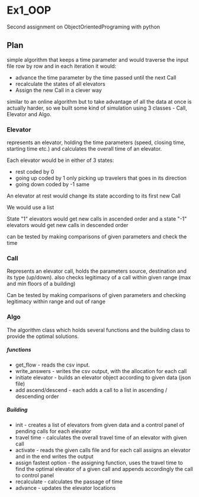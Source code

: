 # Ex1_OOP
Second assignment on ObjectOrientedPrograming with python

## Plan
simple algorithm that keeps a time parameter
and would traverse the input file row by row and in each iteration it would:
+ advance the time parameter by the time passed until the next Call
+ recalculate the states of all elevators
+ Assign the new Call in a clever way

similar to an online algorithm but to take advantage of all the data at once is
actually harder, so we built some kind of simulation using 3 classes - Call, Elevator and Algo.

### Elevator
represents an elevator, holding the time parameters 
(speed, closing time, starting time etc.) 
and calculates the overall time of an elevator.

Each elevator would be in either of 3 states:
+ rest coded by 0
+ going up coded by 1      only picking up travelers that goes in its direction
+ going down coded by -1    same

An elevator at rest would change its state according to its first new Call

We would use a list

State "1" elevators would get new calls in ascended order and a
state "-1" elevators would get new calls in descended order

can be tested by making comparisons of given parameters and check the time
### Call
Represents an elevator call, holds the parameters source, destination and its type (up/down). 
also checks legitimacy of a call within given range (max and min floors of a building)

Can be tested by making comparisons of given parameters
and checking legitimacy within range and out of range

### Algo
The algorithm class which holds several functions and 
the building class to provide the optimal solutions.

##### functions
+ get_flow - reads the csv input.
+ write_answers - writes the csv output, with 
the allocation for each call
+ initiate elevator - builds an elevator object 
according to given data (json file)
+ add ascend/descend - each adds a call to a list 
in ascending / descending order

##### Building
+ init - creates a list of elevators from given data and a control panel of pending calls for each elevator
+ travel time - calculates the overall travel time of an elevator with given call
+ activate - reads the given calls file and for each call assigns an elevator and in the end writes the output 
+ assign fastest option - the assigning function, uses the travel time to find the optimal elevator of a given call and appends accordingly the call to control panel
+ recalculate - calculates the passage of time
+ advance - updates the elevator locations
